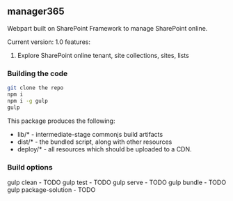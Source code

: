 ## manager365

Webpart built on SharePoint Framework to manage SharePoint online.

Current version: 1.0
features: 
1. Explore SharePoint online tenant, site collections, sites, lists

### Building the code

```bash
git clone the repo
npm i
npm i -g gulp
gulp
```

This package produces the following:

* lib/* - intermediate-stage commonjs build artifacts
* dist/* - the bundled script, along with other resources
* deploy/* - all resources which should be uploaded to a CDN.

### Build options

gulp clean - TODO
gulp test - TODO
gulp serve - TODO
gulp bundle - TODO
gulp package-solution - TODO
